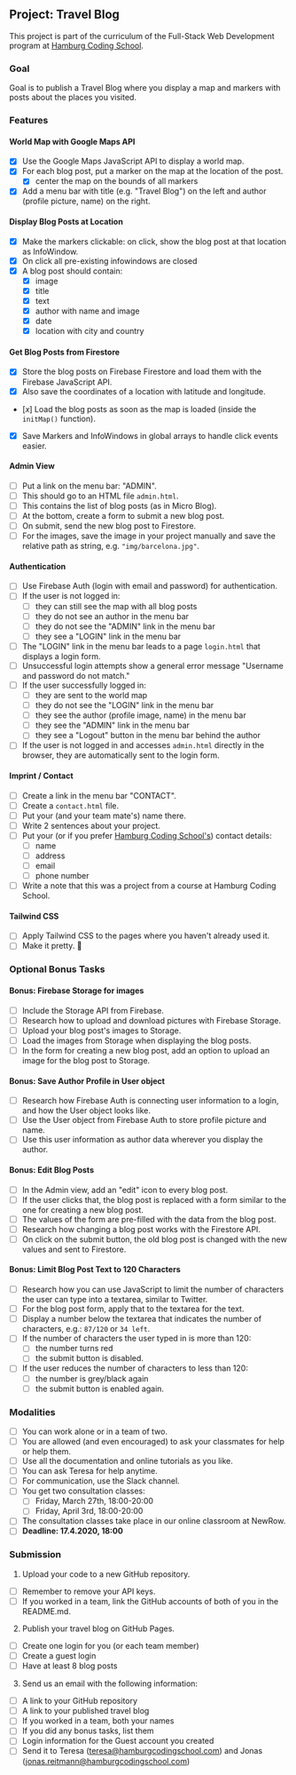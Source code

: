 ## Project: Travel Blog

This project is part of the curriculum of the Full-Stack Web Development program at [Hamburg Coding School](https://hamburgcodingschool.com/).

### Goal

Goal is to publish a Travel Blog where you display a map and markers with posts about the places you visited.

### Features

#### World Map with Google Maps API

- [x] Use the Google Maps JavaScript API to display a world map.
- [x] For each blog post, put a marker on the map at the location of the post.
  - [x] center the map on the bounds of all markers
- [x] Add a menu bar with title (e.g. "Travel Blog") on the left and author (profile picture, name) on the right.

#### Display Blog Posts at Location

- [x] Make the markers clickable: on click, show the blog post at that location as InfoWindow.
- [x] On click all pre-existing infowindows are closed
- [x] A blog post should contain:
  - [x] image 
  - [x] title
  - [x] text
  - [x] author with name and image
  - [x] date
  - [x] location with city and country

#### Get Blog Posts from Firestore

- [x] Store the blog posts on Firebase Firestore and load them with the Firebase JavaScript API.
- [x] Also save the coordinates of a location with latitude and longitude.
- [_x_] Load the blog posts as soon as the map is loaded (inside the `initMap()` function).
- [x] Save Markers and InfoWindows in global arrays to handle click events easier.

#### Admin View

- [ ] Put a link on the menu bar: "ADMIN".
- [ ] This should go to an HTML file `admin.html`.
- [ ] This contains the list of blog posts (as in Micro Blog).
- [ ] At the bottom, create a form to submit a new blog post.
- [ ] On submit, send the new blog post to Firestore.
- [ ] For the images, save the image in your project manually and save the relative path as string, e.g. `"img/barcelona.jpg"`.

#### Authentication

- [ ] Use Firebase Auth (login with email and password) for authentication.
- [ ] If the user is not logged in:
  - [ ] they can still see the map with all blog posts
  - [ ] they do not see an author in the menu bar
  - [ ] they do not see the "ADMIN" link in the menu bar
  - [ ] they see a "LOGIN" link in the menu bar
- [ ] The "LOGIN" link in the menu bar leads to a page `login.html` that displays a login form.
- [ ] Unsuccessful login attempts show a general error message "Username and password do not match."
- [ ] If the user successfully logged in:
  - [ ] they are sent to the world map
  - [ ] they do not see the "LOGIN" link in the menu bar
  - [ ] they see the author (profile image, name) in the menu bar
  - [ ] they see the "ADMIN" link in the menu bar
  - [ ] they see a "Logout" button in the menu bar behind the author
- [ ] If the user is not logged in and accesses `admin.html` directly in the browser, they are automatically sent to the login form.

#### Imprint / Contact

- [ ] Create a link in the menu bar "CONTACT".
- [ ] Create a `contact.html` file.
- [ ] Put your (and your team mate's) name there.
- [ ] Write 2 sentences about your project.
- [ ] Put your (or if you prefer [Hamburg Coding School's](https://hamburgcodingschool.com/contact/)) contact details:
  - [ ] name
  - [ ] address
  - [ ] email
  - [ ] phone number
- [ ] Write a note that this was a project from a course at Hamburg Coding School.

#### Tailwind CSS

- [ ] Apply Tailwind CSS to the pages where you haven't already used it.
- [ ] Make it pretty. 🤩

### Optional Bonus Tasks

#### Bonus: Firebase Storage for images

- [ ] Include the Storage API from Firebase.
- [ ] Research how to upload and download pictures with Firebase Storage.
- [ ] Upload your blog post's images to Storage.
- [ ] Load the images from Storage when displaying the blog posts.
- [ ] In the form for creating a new blog post, add an option to upload an image for the blog post to Storage.

#### Bonus: Save Author Profile in User object

- [ ] Research how Firebase Auth is connecting user information to a login, and how the User object looks like.
- [ ] Use the User object from Firebase Auth to store profile picture and name.
- [ ] Use this user information as author data wherever you display the author.

#### Bonus: Edit Blog Posts

- [ ] In the Admin view, add an "edit" icon to every blog post.
- [ ] If the user clicks that, the blog post is replaced with a form similar to the one for creating a new blog post.
- [ ] The values of the form are pre-filled with the data from the blog post.
- [ ] Research how changing a blog post works with the Firestore API.
- [ ] On click on the submit button, the old blog post is changed with the new values and sent to Firestore.

#### Bonus: Limit Blog Post Text to 120 Characters

- [ ] Research how you can use JavaScript to limit the number of characters the user can type into a textarea, similar to Twitter.
- [ ] For the blog post form, apply that to the textarea for the text.
- [ ] Display a number below the textarea that indicates the number of characters, e.g.: `87/120` or `34 left`.
- [ ] If the number of characters the user typed in is more than 120:
  - [ ] the number turns red
  - [ ] the submit button is disabled.
- [ ] If the user reduces the number of characters to less than 120:
  - [ ] the number is grey/black again
  - [ ] the submit button is enabled again.

### Modalities

- [ ] You can work alone or in a team of two.
- [ ] You are allowed (and even encouraged) to ask your classmates for help or help them.
- [ ] Use all the documentation and online tutorials as you like.
- [ ] You can ask Teresa for help anytime.
- [ ] For communication, use the Slack channel.
- [ ] You get two consultation classes:
  - [ ] Friday, March 27th, 18:00-20:00
  - [ ] Friday, April 3rd, 18:00-20:00
- [ ] The consultation classes take place in our online classroom at NewRow.
- [ ] **Deadline: 17.4.2020, 18:00**

### Submission

1. Upload your code to a new GitHub repository.
  - [ ] Remember to remove your API keys.
  - [ ] If you worked in a team, link the GitHub accounts of both of you in the README.md.

2. Publish your travel blog on GitHub Pages.
  - [ ] Create one login for you (or each team member)
  - [ ] Create a guest login
  - [ ] Have at least 8 blog posts

3. Send us an email with the following information:
  - [ ] A link to your GitHub repository
  - [ ] A link to your published travel blog
  - [ ] If you worked in a team, both your names
  - [ ] If you did any bonus tasks, list them
  - [ ] Login information for the Guest account you created
  - [ ] Send it to Teresa (teresa@hamburgcodingschool.com) and Jonas (jonas.reitmann@hamburgcodingschool.com)

